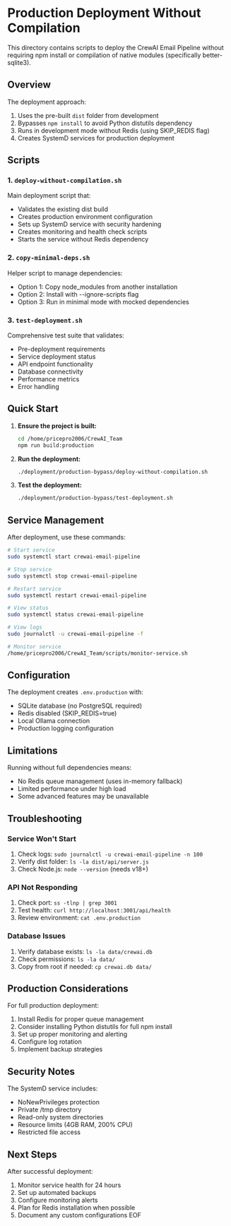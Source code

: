 # Production Deployment Without Compilation

This directory contains scripts to deploy the CrewAI Email Pipeline without requiring npm install or compilation of native modules (specifically better-sqlite3).

## Overview

The deployment approach:

1. Uses the pre-built `dist` folder from development
2. Bypasses `npm install` to avoid Python distutils dependency
3. Runs in development mode without Redis (using SKIP_REDIS flag)
4. Creates SystemD services for production deployment

## Scripts

### 1. `deploy-without-compilation.sh`

Main deployment script that:

- Validates the existing dist build
- Creates production environment configuration
- Sets up SystemD service with security hardening
- Creates monitoring and health check scripts
- Starts the service without Redis dependency

### 2. `copy-minimal-deps.sh`

Helper script to manage dependencies:

- Option 1: Copy node_modules from another installation
- Option 2: Install with --ignore-scripts flag
- Option 3: Run in minimal mode with mocked dependencies

### 3. `test-deployment.sh`

Comprehensive test suite that validates:

- Pre-deployment requirements
- Service deployment status
- API endpoint functionality
- Database connectivity
- Performance metrics
- Error handling

## Quick Start

1. **Ensure the project is built:**

   ```bash
   cd /home/pricepro2006/CrewAI_Team
   npm run build:production
   ```

2. **Run the deployment:**

   ```bash
   ./deployment/production-bypass/deploy-without-compilation.sh
   ```

3. **Test the deployment:**
   ```bash
   ./deployment/production-bypass/test-deployment.sh
   ```

## Service Management

After deployment, use these commands:

```bash
# Start service
sudo systemctl start crewai-email-pipeline

# Stop service
sudo systemctl stop crewai-email-pipeline

# Restart service
sudo systemctl restart crewai-email-pipeline

# View status
sudo systemctl status crewai-email-pipeline

# View logs
sudo journalctl -u crewai-email-pipeline -f

# Monitor service
/home/pricepro2006/CrewAI_Team/scripts/monitor-service.sh
```

## Configuration

The deployment creates `.env.production` with:

- SQLite database (no PostgreSQL required)
- Redis disabled (SKIP_REDIS=true)
- Local Ollama connection
- Production logging configuration

## Limitations

Running without full dependencies means:

- No Redis queue management (uses in-memory fallback)
- Limited performance under high load
- Some advanced features may be unavailable

## Troubleshooting

### Service Won't Start

1. Check logs: `sudo journalctl -u crewai-email-pipeline -n 100`
2. Verify dist folder: `ls -la dist/api/server.js`
3. Check Node.js: `node --version` (needs v18+)

### API Not Responding

1. Check port: `ss -tlnp | grep 3001`
2. Test health: `curl http://localhost:3001/api/health`
3. Review environment: `cat .env.production`

### Database Issues

1. Verify database exists: `ls -la data/crewai.db`
2. Check permissions: `ls -la data/`
3. Copy from root if needed: `cp crewai.db data/`

## Production Considerations

For full production deployment:

1. Install Redis for proper queue management
2. Consider installing Python distutils for full npm install
3. Set up proper monitoring and alerting
4. Configure log rotation
5. Implement backup strategies

## Security Notes

The SystemD service includes:

- NoNewPrivileges protection
- Private /tmp directory
- Read-only system directories
- Resource limits (4GB RAM, 200% CPU)
- Restricted file access

## Next Steps

After successful deployment:

1. Monitor service health for 24 hours
2. Set up automated backups
3. Configure monitoring alerts
4. Plan for Redis installation when possible
5. Document any custom configurations
   EOF
